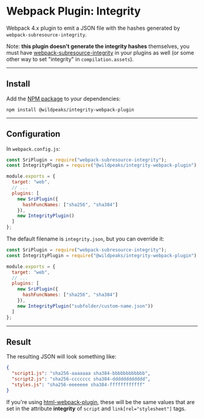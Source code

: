 # Webpack Plugin: Integrity

Webpack 4.x plugin to emit a JSON file with the hashes generated by `webpack-subresource-integrity`.

Note: **this plugin doesn't generate the integrity hashes** themselves,
you must have [webpack-subresource-integrity](https://www.npmjs.com/package/webpack-subresource-integrity)
in your plugins as well (or some other way to set "integrity" in `compilation.assets`).


---
## Install

Add the [NPM package](https://www.npmjs.com/package/@wildpeaks/integrity-webpack-plugin) to your dependencies:

	npm install @wildpeaks/integrity-webpack-plugin


---
## Configuration

In `webpack.config.js`:
````js
const SriPlugin = require("webpack-subresource-integrity");
const IntegrityPlugin = require("@wildpeaks/integrity-webpack-plugin");

module.exports = {
  target: "web",
  // ...
  plugins: [
    new SriPlugin({
      hashFuncNames: ["sha256", "sha384"]
    }),
    new IntegrityPlugin()
  ]
};
````

The default filename is `integrity.json`, but you can override it:
````js
const SriPlugin = require("webpack-subresource-integrity");
const IntegrityPlugin = require("@wildpeaks/integrity-webpack-plugin");

module.exports = {
  target: "web",
  // ...
  plugins: [
    new SriPlugin({
      hashFuncNames: ["sha256", "sha384"]
    }),
    new IntegrityPlugin("subfolder/custom-name.json"))
  ]
};
````


---
## Result

The resulting JSON will look something like:
````json
{
  "script1.js": "sha256-aaaaaaa sha384-bbbbbbbbbbbb",
  "script2.js": "sha256-ccccccc sha384-dddddddddddd",
  "styles.js": "sha256-eeeeeee sha384-ffffffffffff"
}
````

If you're using [html-webpack-plugin](https://www.npmjs.com/package/html-webpack-plugin),
these will be the same values that are set in the attribute **integrity**
of `script` and `link[rel="stylesheet"]` tags.

